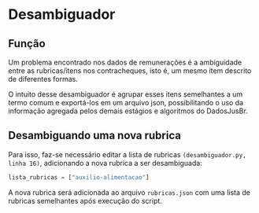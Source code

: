 # Desambiguador

## Função

Um problema encontrado nos dados de remunerações é a ambiguidade entre as rubricas/itens nos contracheques, isto é, um mesmo item descrito de diferentes formas.

O intuito desse desambiguador é agrupar esses itens semelhantes a um termo comum e exportá-los em um arquivo json, possibilitando o uso da informação agregada pelos demais estágios e algoritmos do DadosJusBr.

## Desambiguando uma nova rubrica

Para isso, faz-se necessário editar a lista de rubricas `(desambiguador.py, linha 16)`, adicionando a nova rubrica a ser desambiguada:

```python
lista_rubricas = ["auxilio-alimentacao"]
```

A nova rubrica será adicionada ao arquivo `rubricas.json` com uma lista de rubricas semelhantes após execução do script.
